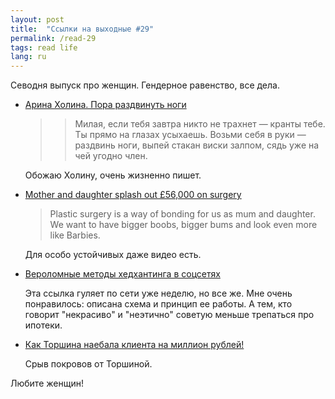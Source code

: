 ```yaml
---
layout: post
title:  "Ссылки на выходные #29"
permalink: /read-29
tags: read life
lang: ru
---
```


[link1]: https://snob.ru/selected/entry/130872
[link2]: http://www.dailymail.co.uk/femail/article-3211505/Mother-daughter-splash-56-000-surgery-look-like-JORDAN-raising-money-stripping-sugar-daddies.html
[link3]: https://huntflow.ru/insight/article/verolomnye-metody-khedkhantinga-v-socsetyakh
[link4]: http://torshina.me/kak-torshina-naebala-klienta-na-million/

Севодня выпуск про женщин. Гендерное равенство, все дела.

- [Арина Холина. Пора раздвинуть ноги][link1]

  >> Милая, если тебя завтра никто не трахнет — кранты тебе. Ты прямо на глазах
  >усыхаешь. Возьми себя в руки — раздвинь ноги, выпей стакан виски залпом, сядь
  >уже на чей угодно член.

  Обожаю Холину, очень жизненно пишет.

- [Mother and daughter splash out £56,000 on surgery][link2]

  > Plastic surgery is a way of bonding for us as mum and daughter. We want to
  > have bigger boobs, bigger bums and look even more like Barbies.

  Для особо устойчивых даже видео есть.

- [Вероломные методы хедхантинга в соцсетях][link3]

  Эта ссылка гуляет по сети уже неделю, но все же. Мне очень понравилось:
  описана схема и принцип ее работы. А тем, кто говорит "некрасиво" и "неэтично"
  советую меньше трепаться про ипотеки.

- [Как Торшина наебала клиента на миллион рублей!][link4]

  Срыв покровов от Торшиной.

Любите женщин!
